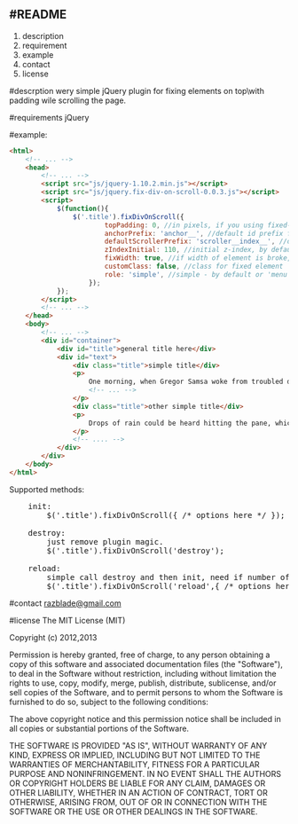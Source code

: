 ﻿#README 
----------------
1. description
2. requirement
3. example
4. contact
5. license

#descrption
wery simple jQuery plugin for fixing elements on top\with padding wile scrolling the page.

#requirements
jQuery

#example:
```html
<html>
    <!-- ... -->
    <head>
        <!-- ... -->
        <script src="js/jquery-1.10.2.min.js"></script>
        <script src="js/jquery.fix-div-on-scroll-0.0.3.js"></script>
        <script>
            $(function(){
                $('.title').fixDivOnScroll({
                        topPadding: 0, //in pixels, if you using fixed-to-top nav-bar or somthing like that
                        anchorPrefix: 'anchor__', //default id prefix for anchor id
                        defaultScrollerPrefix: 'scroller__index__', //default pattern for div id, only if div doesn't have an id
                        zIndexInitial: 110, //initial z-index, by default set 100
                        fixWidth: true, //if width of element is broke, try set to false
                        customClass: false, //class for fixed element
                        role: 'simple', //simple - by default or 'menu' - for menue-like 
                    });
            });
        </script>
        <!-- ... -->
    </head>
    <body>
        <!-- ... -->
        <div id="container">
            <div id="title">general title here</div>
            <div id="text">
                <div class="title">simple title</div>
                <p>
                    One morning, when Gregor Samsa woke from troubled dreams, he found himself transformed in his bed into a horrible vermin. He lay on his armour-like back, and if he lifted his head a 
                    <!-- ... -->
                </p>
                <div class="title">other simple title</div>
                <p>
                    Drops of rain could be heard hitting the pane, which made him feel quite sad. "How about if I sleep a little bit longer and forget all this nonsense
                </p>
                <!-- .... -->
            </div>
        </div>
    </body>
</html>
```
Supported methods:
<pre>
    init:
        $('.title').fixDivOnScroll({ /* options here */ });

    destroy:
        just remove plugin magic.
        $('.title').fixDivOnScroll('destroy');

    reload:
        simple call destroy and then init, need if number of titles dunamicly changes
        $('.title').fixDivOnScroll('reload',{ /* options here */ })
</pre>

#contact
razblade@gmail.com

#license
The MIT License (MIT)

Copyright (c) 2012,2013

Permission is hereby granted, free of charge, to any person obtaining a copy
of this software and associated documentation files (the "Software"), to deal
in the Software without restriction, including without limitation the rights
to use, copy, modify, merge, publish, distribute, sublicense, and/or sell
copies of the Software, and to permit persons to whom the Software is
furnished to do so, subject to the following conditions:

The above copyright notice and this permission notice shall be included in
all copies or substantial portions of the Software.

THE SOFTWARE IS PROVIDED "AS IS", WITHOUT WARRANTY OF ANY KIND, EXPRESS OR
IMPLIED, INCLUDING BUT NOT LIMITED TO THE WARRANTIES OF MERCHANTABILITY,
FITNESS FOR A PARTICULAR PURPOSE AND NONINFRINGEMENT. IN NO EVENT SHALL THE
AUTHORS OR COPYRIGHT HOLDERS BE LIABLE FOR ANY CLAIM, DAMAGES OR OTHER
LIABILITY, WHETHER IN AN ACTION OF CONTRACT, TORT OR OTHERWISE, ARISING FROM,
OUT OF OR IN CONNECTION WITH THE SOFTWARE OR THE USE OR OTHER DEALINGS IN
THE SOFTWARE.


